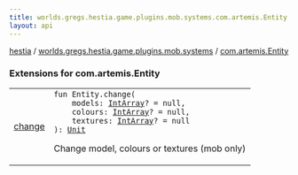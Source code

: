 ```yaml
---
title: worlds.gregs.hestia.game.plugins.mob.systems.com.artemis.Entity - hestia
layout: api
---
```


<div class='api-docs-breadcrumbs'><a href="../../index.html">hestia</a> / <a href="../index.html">worlds.gregs.hestia.game.plugins.mob.systems</a> / <a href="./index.html">com.artemis.Entity</a></div>

### Extensions for com.artemis.Entity

<table class="api-docs-table">
<tbody>
<tr>
<td markdown="1">

<a href="change.html">change</a>


</td>
<td markdown="1">
<div class="signature"><code><span class="keyword">fun </span><span class="identifier">Entity</span><span class="symbol">.</span><span class="identifier">change</span><span class="symbol">(</span><br/>&nbsp;&nbsp;&nbsp;&nbsp;<span class="parameterName" id="worlds.gregs.hestia.game.plugins.mob.systems$change(com.artemis.Entity, kotlin.IntArray, kotlin.IntArray, kotlin.IntArray)/models">models</span><span class="symbol">:</span>&nbsp;<a href="https://kotlinlang.org/api/latest/jvm/stdlib/kotlin/-int-array/index.html"><span class="identifier">IntArray</span></a><span class="symbol">?</span>&nbsp;<span class="symbol">=</span>&nbsp;null<span class="symbol">, </span><br/>&nbsp;&nbsp;&nbsp;&nbsp;<span class="parameterName" id="worlds.gregs.hestia.game.plugins.mob.systems$change(com.artemis.Entity, kotlin.IntArray, kotlin.IntArray, kotlin.IntArray)/colours">colours</span><span class="symbol">:</span>&nbsp;<a href="https://kotlinlang.org/api/latest/jvm/stdlib/kotlin/-int-array/index.html"><span class="identifier">IntArray</span></a><span class="symbol">?</span>&nbsp;<span class="symbol">=</span>&nbsp;null<span class="symbol">, </span><br/>&nbsp;&nbsp;&nbsp;&nbsp;<span class="parameterName" id="worlds.gregs.hestia.game.plugins.mob.systems$change(com.artemis.Entity, kotlin.IntArray, kotlin.IntArray, kotlin.IntArray)/textures">textures</span><span class="symbol">:</span>&nbsp;<a href="https://kotlinlang.org/api/latest/jvm/stdlib/kotlin/-int-array/index.html"><span class="identifier">IntArray</span></a><span class="symbol">?</span>&nbsp;<span class="symbol">=</span>&nbsp;null<br/><span class="symbol">)</span><span class="symbol">: </span><a href="https://kotlinlang.org/api/latest/jvm/stdlib/kotlin/-unit/index.html"><span class="identifier">Unit</span></a></code></div>

Change model, colours or textures (mob only)


</td>
</tr>
</tbody>
</table>
